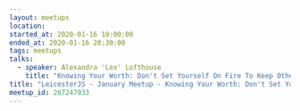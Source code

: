 ```yaml
---
layout: meetups
location:
started_at: 2020-01-16 19:00:00
ended_at: 2020-01-16 20:30:00
tags: meetups
talks:
  - speaker: Alexandra 'Lex' Lofthouse
    title: "Knowing Your Worth: Don't Set Yourself On Fire To Keep Others Warm"
title: "LeicesterJS - January Meetup - Knowing Your Worth: Don't Set Yourself On Fire To Keep Others Warm"
meetup_id: 267247933
---
```

